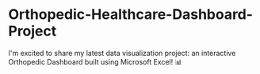 # Orthopedic-Healthcare-Dashboard-Project
I'm excited to share my latest data visualization project: an interactive Orthopedic Dashboard built using Microsoft Excel! 📊
